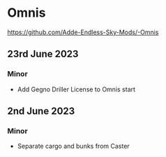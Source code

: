 # Omnis
<https://github.com/Adde-Endless-Sky-Mods/-Omnis>
## 23rd June 2023
### Minor
- Add Gegno Driller License to Omnis start
## 2nd June 2023
### Minor
- Separate cargo and bunks from Caster